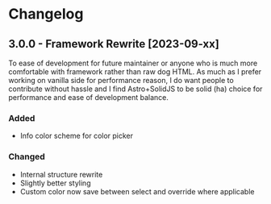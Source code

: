 # Changelog

## 3.0.0 - Framework Rewrite [2023-09-xx]

To ease of development for future maintainer or anyone who is much more comfortable with framework rather than raw dog HTML. As much as I prefer working on vanilla side for performance reason, I do want people to contribute without hassle and I find Astro+SolidJS to be solid (ha) choice for performance and ease of development balance.

### Added

-  Info color scheme for color picker

### Changed

-  Internal structure rewrite
-  Slightly better styling
-  Custom color now save between select and override where applicable
